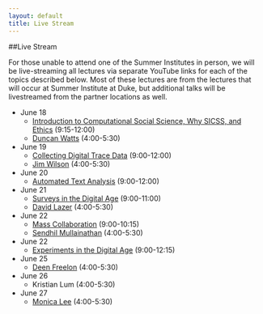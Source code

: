 ```yaml
---
layout: default
title: Live Stream
---
```


##Live Stream

For those unable to attend one of the Summer Institutes in person, we will be live-streaming all lectures via separate YouTube links for each of the topics described below. Most of these lectures are from the lectures that will occur at Summer Institute at Duke, but additional talks will be livestreamed from the partner locations as well.


  - June 18
    - [Introduction to Computational Social Science, Why SICSS, and Ethics](https://youtu.be/Dsj67UV7F2w) (9:15-12:00)
    - [Duncan Watts](https://youtu.be/aqteIbI9-sQ) (4:00-5:30)
  - June 19
    - [Collecting Digital Trace Data](https://youtu.be/1SssTabI2kg) (9:00-12:00)
    - [Jim Wilson](https://youtu.be/EVMF33MNd4o) (4:00-5:30)
  - June 20
    - [Automated Text Analysis](https://youtu.be/UehRelD300g) (9:00-12:00)
  - June 21
    - [Surveys in the Digital Age](https://youtu.be/yQmFg-luNIM) (9:00-11:00)
    - [David Lazer](https://youtu.be/-whfzk1qlOo) (4:00-5:30)
  - June 22
    - [Mass Collaboration](https://youtu.be/vcmOXA4i6mo) (9:00-10:15)
    - [Sendhil Mullainathan](https://youtu.be/PvJepkVGBRc) (4:00-5:30)
  - June 22
    - [Experiments in the Digital Age](https://youtu.be/Yblc41A2f_k) (9:00-12:15)
  - June 25
    - [Deen Freelon](https://youtu.be/uHSCRDoJ0yM) (4:00-5:30)
  - June 26
    - Kristian Lum (4:00-5:30)
  - June 27
    - [Monica Lee](https://youtu.be/Kh71valic6Q) (4:00-5:30)


